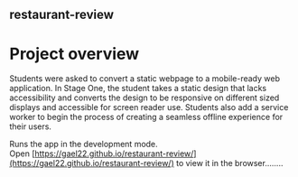 ## restaurant-review
# Project overview
Students were asked to convert a static webpage to a mobile-ready web application. In Stage One, the student takes a static design that lacks accessibility and converts the design to be responsive on different sized displays and accessible for screen reader use. Students also add a service worker to begin the process of creating a seamless offline experience for their users.<br>

Runs the app in the development mode.<br />
Open [https://gael22.github.io/restaurant-review/](https://gael22.github.io/restaurant-review/) to view it in the browser........

